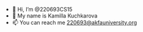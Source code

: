 - 👋 Hi, I’m @220693CS15
- 👀 My name is Kamilla Kuchkarova
- 📫 You can reach me 220693@akfauniversity.org

<!---
220693CS15/220693CS15 is a ✨ special ✨ repository because its `README.md` (this file) appears on your GitHub profile.
You can click the Preview link to take a look at your changes.
--->
